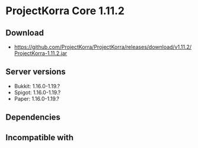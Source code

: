 # ProjectKorra Core 1.11.2

## Download
- https://github.com/ProjectKorra/ProjectKorra/releases/download/v1.11.2/ProjectKorra-1.11.2.jar

## Server versions
- Bukkit: 1.16.0-1.19.?
- Spigot: 1.16.0-1.19.?
- Paper: 1.16.0-1.19.?

## Dependencies

## Incompatible with